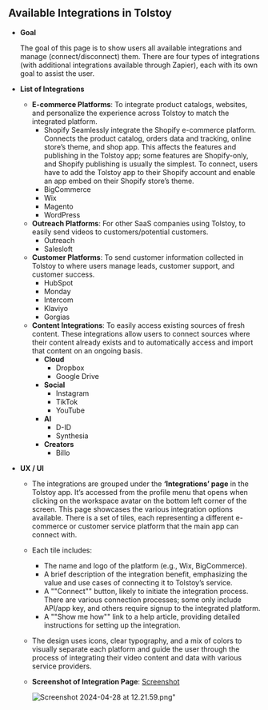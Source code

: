 ## Available Integrations in Tolstoy

- **Goal**

  The goal of this page is to show users all available integrations and manage (connect/disconnect) them. There are four types of integrations (with additional integrations available through Zapier), each with its own goal to assist the user.

- **List of Integrations**
  - **E-commerce Platforms**: To integrate product catalogs, websites, and personalize the experience across Tolstoy to match the integrated platform.
    - Shopify
      Seamlessly integrate the Shopify e-commerce platform. Connects the product catalog, orders data and tracking, online store’s theme, and shop app. This affects the features and publishing in the Tolstoy app; some features are Shopify-only, and Shopify publishing is usually the simplest. To connect, users have to add the Tolstoy app to their Shopify account and enable an app embed on their Shopify store’s theme.
    - BigCommerce
    - Wix
    - Magento
    - WordPress
  - **Outreach Platforms**: For other SaaS companies using Tolstoy, to easily send videos to customers/potential customers.
    - Outreach
    - Salesloft
  - **Customer Platforms**: To send customer information collected in Tolstoy to where users manage leads, customer support, and customer success.
    - HubSpot
    - Monday
    - Intercom
    - Klaviyo
    - Gorgias
  - **Content Integrations**: To easily access existing sources of fresh content. These integrations allow users to connect sources where their content already exists and to automatically access and import that content on an ongoing basis.
    - **Cloud**
      - Dropbox
      - Google Drive
    - **Social**
      - Instagram
      - TikTok
      - YouTube
    - **AI**
      - D-ID
      - Synthesia
    - **Creators**
      - Billo

- **UX / UI**
  - The integrations are grouped under the **‘Integrations’ page** in the Tolstoy app. It’s accessed from the profile menu that opens when clicking on the workspace avatar on the bottom left corner of the screen. This page showcases the various integration options available. There is a set of tiles, each representing a different e-commerce or customer service platform that the main app can connect with.
  - Each tile includes:
    - The name and logo of the platform (e.g., Wix, BigCommerce).
    - A brief description of the integration benefit, emphasizing the value and use cases of connecting it to Tolstoy’s service.
    - A ""Connect"" button, likely to initiate the integration process. There are various connection processes; some only include API/app key, and others require signup to the integrated platform.
    - A ""Show me how"" link to a help article, providing detailed instructions for setting up the integration.
  - The design uses icons, clear typography, and a mix of colors to visually separate each platform and guide the user through the process of integrating their video content and data with various service providers.
  - **Screenshot of Integration Page**: [Screenshot](https://app.gotolstoy.com/integrations)

    ![Screenshot 2024-04-28 at 12.21.59.png](https://prod-files-secure.s3.us-west-2.amazonaws.com/0548034f-b37a-4e7d-8430-4cbbccc72b60/cf7c443e-2dfc-4425-bea4-1000c2fc47f2/Screenshot_2024-04-28_at_12.21.59.png)"

